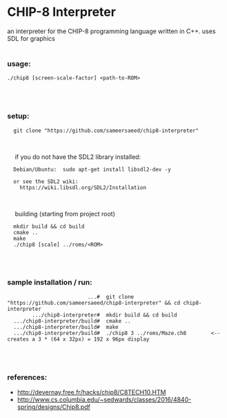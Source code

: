# CHIP-8 Interpreter

an interpreter for the CHIP-8 programming language written in C++. uses SDL for graphics
<br><br>



### **usage:**
```console
./chip8 [screen-scale-factor] <path-to-ROM>
```
<br><br>



### **setup:**
```
  git clone "https://github.com/sameersaeed/chip8-interpreter"
```
<br>

&emsp; if you do not have the SDL2 library installed:
```console
  Debian/Ubuntu:  sudo apt-get install libsdl2-dev -y
  
  or see the SDL2 wiki:
    https://wiki.libsdl.org/SDL2/Installation        
```
<br>

&emsp; building (starting from project root)
```console
  mkdir build && cd build
  cmake ..
  make
  ./chip8 [scale] ../roms/<ROM>
```
<br><br>



### **sample installation / run:**
```console
                          ...#  git clone "https://github.com/sameersaeed/chip8-interpreter" && cd chip8-interpreter
        .../chip8-interpreter#  mkdir build && cd build
  .../chip8-interpreter/build#  cmake .. 
  .../chip8-interpreter/build#  make
  .../chip8-interpreter/build#  ./chip8 3 ../roms/Maze.ch8        <-- creates a 3 * (64 x 32px) = 192 x 96px display
```
<br><br>



### references:
 - http://devernay.free.fr/hacks/chip8/C8TECH10.HTM
 - http://www.cs.columbia.edu/~sedwards/classes/2016/4840-spring/designs/Chip8.pdf
